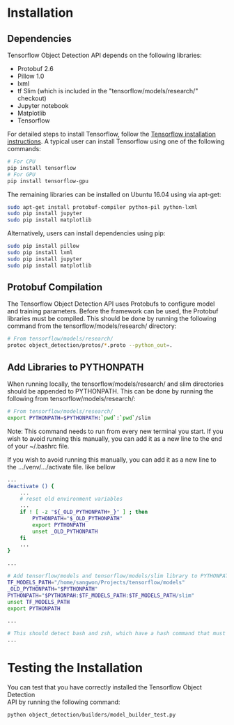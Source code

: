 # Installation

## Dependencies

Tensorflow Object Detection API depends on the following libraries:

* Protobuf 2.6
* Pillow 1.0
* lxml
* tf Slim (which is included in the "tensorflow/models/research/" checkout)
* Jupyter notebook
* Matplotlib
* Tensorflow

For detailed steps to install Tensorflow, follow the [Tensorflow installation
instructions](https://www.tensorflow.org/install/). A typical user can install
Tensorflow using one of the following commands:

``` bash
# For CPU
pip install tensorflow
# For GPU
pip install tensorflow-gpu
```

The remaining libraries can be installed on Ubuntu 16.04 using via apt-get:

``` bash
sudo apt-get install protobuf-compiler python-pil python-lxml
sudo pip install jupyter
sudo pip install matplotlib
```

Alternatively, users can install dependencies using pip:

``` bash
sudo pip install pillow
sudo pip install lxml
sudo pip install jupyter
sudo pip install matplotlib
```

## Protobuf Compilation

The Tensorflow Object Detection API uses Protobufs to configure model and
training parameters. Before the framework can be used, the Protobuf libraries
must be compiled. This should be done by running the following command from
the tensorflow/models/research/ directory:


``` bash
# From tensorflow/models/research/
protoc object_detection/protos/*.proto --python_out=.
```

## Add Libraries to PYTHONPATH

When running locally, the tensorflow/models/research/ and slim directories
should be appended to PYTHONPATH. This can be done by running the following from
tensorflow/models/research/:


``` bash
# From tensorflow/models/research/
export PYTHONPATH=$PYTHONPATH:`pwd`:`pwd`/slim
```

Note: This command needs to run from every new terminal you start. If you wish
to avoid running this manually, you can add it as a new line to the end of your
~/.bashrc file.

If you wish to avoid running this manually, you can add it as a new line to the .../venv/.../activate file. like bellow

``` bash
...
deactivate () {
    ...
    # reset old environment variables
    ...
    if ! [ -z "${_OLD_PYTHONPATH+_}" ] ; then
        PYTHONPATH="$_OLD_PYTHONPATH"
        export PYTHONPATH
        unset _OLD_PYTHONPATH
    fi
    ...
}

...

# Add tensorflow/models and tensorflow/models/slim library to PYTHONPATH
TF_MODELS_PATH="/home/sangwon/Projects/tensorflow/models"
_OLD_PYTHONPATH="$PYTHONPATH"
PYTHONPATH="$PYTHONPAH:$TF_MODELS_PATH:$TF_MODELS_PATH/slim"
unset TF_MODELS_PATH
export PYTHONPATH

...

# This should detect bash and zsh, which have a hash command that must
...
```

# Testing the Installation

You can test that you have correctly installed the Tensorflow Object Detection\
API by running the following command:

```bash
python object_detection/builders/model_builder_test.py
```
